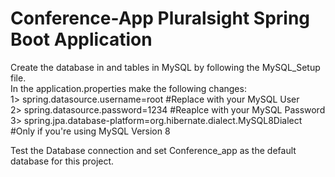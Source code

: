 # Conference-App Pluralsight Spring Boot Application

Create the database in and tables in MySQL by following the MySQL_Setup file.  
In the application.properties make the following changes:  
1> spring.datasource.username=root #Replace with your MySQL User  
2> spring.datasource.password=1234 #Reaplce with your MySQL Password  
3> spring.jpa.database-platform=org.hibernate.dialect.MySQL8Dialect #Only if you're using MySQL Version 8  

Test the Database connection and set Conference_app as the default database for this project.

